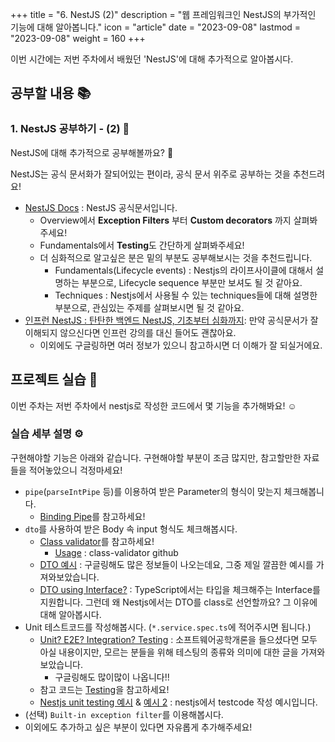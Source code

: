 +++
title = "6. NestJS (2)"
description = "웹 프레임워크인 NestJS의 부가적인 기능에 대해 알아봅니다."
icon = "article"
date = "2023-09-08"
lastmod = "2023-09-08"
weight = 160
+++



이번 시간에는 저번 주차에서 배웠던 'NestJS'에 대해 추가적으로 알아봅시다. 

## 공부할 내용 📚

### 1. NestJS 공부하기 - (2) 📝

NestJS에 대해 추가적으로 공부해볼까요? 🥹
 
NestJS는 공식 문서화가 잘되어있는 편이라, 공식 문서 위주로 공부하는 것을 추천드려요!

- [NestJS Docs](https://docs.nestjs.com/) : NestJS 공식문서입니다.
    - Overview에서 **Exception Filters** 부터 **Custom decorators** 까지 살펴봐주세요!
    - Fundamentals에서 **Testing**도 간단하게 살펴봐주세요!
    - 더 심화적으로 알고싶은 분은 밑의 부분도 공부해보시는 것을 추천드립니다.
        - Fundamentals(Lifecycle events) : Nestjs의 라이프사이클에 대해서 설명하는 부분으로, Lifecycle sequence 부분만 보셔도 될 것 같아요.
        - Techniques : Nestjs에서 사용될 수 있는 techniques들에 대해 설명한 부분으로, 관심있는 주제를 살펴보시면 될 것 같아요.
- [인프런 NestJS : 탄탄한 백엔드 NestJS, 기초부터 심화까지](https://www.inflearn.com/course/탄탄한-백엔드-네스트): 만약 공식문서가 잘 이해되지 않으신다면 인프런 강의를 대신 들어도 괜찮아요.
    - 이외에도 구글링하면 여러 정보가 있으니 참고하시면 더 이해가 잘 되실거에요.

## 프로젝트 실습 🎈

이번 주차는 저번 주차에서 nestjs로 작성한 코드에서 몇 기능을 추가해봐요! ☺️

### 실습 세부 설명 ⚙️

구현해야할 기능은 아래와 같습니다.
구현해야할 부분이 조금 많지만, 참고할만한 자료들을 적어놓았으니 걱정마세요!

- `pipe`(`parseIntPipe` 등)를 이용하여 받은 Parameter의 형식이 맞는지 체크해봅니다.
    - [Binding Pipe](https://docs.nestjs.com/pipes#binding-pipes)를 참고하세요!
- `dto`를 사용하여 받은 Body 속 input 형식도 체크해봅시다.
    - [Class validator](https://docs.nestjs.com/pipes#class-validator)를 참고하세요!
        - [Usage](https://github.com/typestack/class-validator#usage) : class-validator github
    - [DTO 예시](https://blog.naver.com/gi_balja/223056337639) : 구글링해도 많은 정보들이 나오는데요, 그중 제일 깔끔한 예시를 가져와보았습니다.
    - [DTO using Interface?](https://blog.jh8459.com/2022-06-24-TIL/) : TypeScript에서는 타입을 체크해주는 Interface를 지원합니다. 그런데 왜 Nestjs에서는 DTO를 class로 선언할까요? 그 이유에 대해 알아봅시다.
- Unit 테스트코드를 작성해봅시다. (`*.service.spec.ts`에 적어주시면 됩니다.)
    - [Unit? E2E? Integration? Testing](https://cjwoov.tistory.com/9) : 소프트웨어공학개론을 들으셨다면 모두 아실 내용이지만, 모르는 분들을 위해 테스팅의 종류와 의미에 대한 글을 가져와보았습니다.
        - 구글링해도 많이많이 나옵니다!! 
    - 참고 코드는 [Testing](https://docs.nestjs.com/fundamentals/testing#testing)을 참고하세요!
    - [Nestjs unit testing 예시](https://jhyeok.com/nestjs-unit-test/) & [예시 2](https://velog.io/@hkja0111/NestJS-10-Unit-Test-JEST) : nestjs에서 testcode 작성 예시입니다.
- (선택) `Built-in exception filter`를 이용해봅시다.
- 이외에도 추가하고 싶은 부분이 있다면 자유롭게 추가해주세요!



